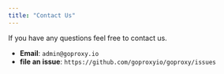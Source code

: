 ```yaml
---
title: "Contact Us"
---
```


If you have any questions feel free to contact us.

* **Email**: `admin@goproxy.io`
* **file an issue**: `https://github.com/goproxyio/goproxy/issues`